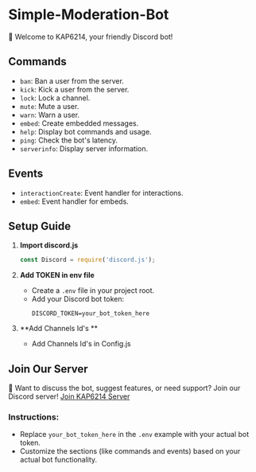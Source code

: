 # Simple-Moderation-Bot


🤖 Welcome to KAP6214, your friendly Discord bot!

## Commands

- `ban`: Ban a user from the server.
- `kick`: Kick a user from the server.
- `lock`: Lock a channel.
- `mute`: Mute a user.
- `warn`: Warn a user.
- `embed`: Create embedded messages.
- `help`: Display bot commands and usage.
- `ping`: Check the bot's latency.
- `serverinfo`: Display server information.

## Events

- `interactionCreate`: Event handler for interactions.
- `embed`: Event handler for embeds.

## Setup Guide

1. **Import discord.js**
   ```javascript
   const Discord = require('discord.js');
   ```

2. **Add TOKEN in env file**
   - Create a `.env` file in your project root.
   - Add your Discord bot token:
     ```
     DISCORD_TOKEN=your_bot_token_here
     ```
3. **Add  Channels Id's **
   - Add Channels Id's in Config.js
  
     
## Join Our Server

🚀 Want to discuss the bot, suggest features, or need support? Join our Discord server!
[Join KAP6214 Server](https://discord.gg/DTsCMgQE93)


### Instructions:

- Replace `your_bot_token_here` in the `.env` example with your actual bot token.
- Customize the sections (like commands and events) based on your actual bot functionality.
  

